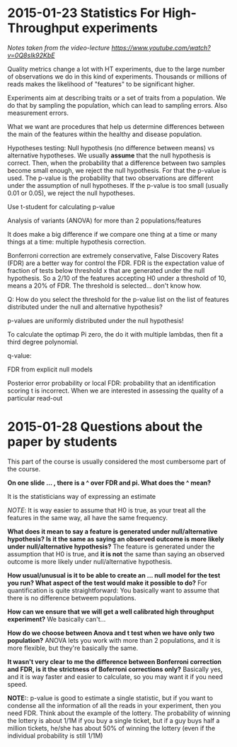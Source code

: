 # 2015-01-23 Statistics For High-Throughput experiments

_Notes taken from the video-lecture https://www.youtube.com/watch?v=0Q8sIk92KbE_

Quality metrics change a lot with HT experiments, due to the large number of observations 
we do in this kind of experiments. Thousands or millions of reads makes the likelihood
of "features" to be significant higher. 

Experiments aim at describing traits or a set of traits from a population. We do 
that by sampling the population, which can lead to sampling errors. Also measurement
errors. 

What we want are procedures that help us determine differences between the main
of the features within the healthy and disease population. 

Hypotheses testing: Null hypothesis (no difference between means) vs alternative hypotheses.
We usually __assume__ that the null hypothesis is correct. Then, when the probability that a difference
between two samples become small enough, we reject the null hypothesis. For that 
the p-value is used. The p-value is the probability that two observations are different
under the assumption of null hypotheses. If the p-value is too small (usually 0.01 or 0.05),
we reject the null hypotheses. 

Use t-student for calculating p-value 

Analysis of variants (ANOVA) for more than 2 populations/features 

It does make a big difference if we compare one thing at a time or many things at
a time: multiple hypothesis correction. 

Bonferroni correction are extremely conservative, False Discovery Rates (FDR) are 
a better way for control the FDR. FDR is the expectation value of fraction of tests
below threshold x that are generated under the null hypothesis. So a 2/10 of the features
accepting H0 under a threshold of 10, means a 20% of FDR. The threshold is selected...
don't know how.

Q: How do you select the threshold for the p-value list on the list of features distributed under
the null and alternative hypothesis?

p-values are uniformly distributed under the null hypothesis!

To calculate the optimap Pi zero, the do it with multiple lambdas, then fit a third
degree polynomial. 

q-value:

FDR from explicit null models 

Posterior error probability or local FDR: probability that an identification scoring
t is incorrect. When we are interested in assessing the quality of a particular read-out


# 2015-01-28 Questions about the paper by students

This part of the course is usually considered the most cumbersome part of the course. 

__On one slide ... , there is a ^ over FDR and pi. What does the ^ mean?__

It is the statisticians way of expressing an estimate

_NOTE_: It is way easier to assume that H0 is true, as your treat all the features in the same 
way, all have the same frequency.

__What does it mean to say a feature is generated under null/alternative hypothesis? Is it the same as saying an observed outcome is more likely under null/alternative hypothesis?__
The feature is generated under the assumption that H0 is true, and __it is not__ the same
than saying an observed outcome is more likely under null/alternative hypothesis.

__How usual/unusual is it to be able to create an ... null model for the test you run? What aspect of the test would make it possible to do?__
For quantification is quite straightforward: You basically want to assume that there
is no difference betweem populations. 

__How can we ensure that we will get a well calibrated high throughput experiment?__
We basically can't...

__How do we choose between Anova and t test when we have only two population?__
ANOVA lets you work with more than 2 populations, and it is more flexible, but they're
basically the same. 

__It wasn't very clear to me the difference between Bonferroni correction and FDR, is it the strictness of Boferroni corrections only?__
Basically yes, and it is way faster and easier to calculate, so you may want it if you
need speed.	


__NOTE:__: p-value is good to estimate a single statistic, but if you want to condense
all the information of all the reads in your experiment, then you need FDR. Think about the
example of the lottery. The probability of winning the lottery is about 1/1M if you buy a 
single ticket, but if a guy buys half a million tickets, he/she has about 50% of
winning the lottery (even if the individual probability is still 1/1M)
